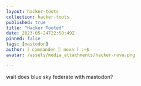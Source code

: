 ```yaml
---
layout: hacker-toots
collection: hacker-toots
published: true
title: "Hacker Tooted"
date: 2023-05-24T22:58:49Z
pinned: false
tags: [mastodon]
author: ⸸ commander ░ nova ⸸ :~$
avatar: /assets/media_attachments/hacker-nova.png

---
```


<p>wait does blue sky federate with mastodon?</p>


